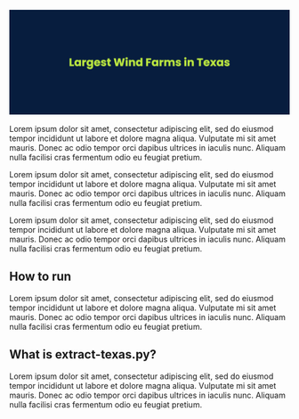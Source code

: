 ![wind-turbine-map-banner](img/wind-turbine-map-banner.png)

Lorem ipsum dolor sit amet, consectetur adipiscing elit, sed do eiusmod tempor incididunt ut labore et dolore magna aliqua. Vulputate mi sit amet mauris. Donec ac odio tempor orci dapibus ultrices in iaculis nunc. Aliquam nulla facilisi cras fermentum odio eu feugiat pretium.

Lorem ipsum dolor sit amet, consectetur adipiscing elit, sed do eiusmod tempor incididunt ut labore et dolore magna aliqua. Vulputate mi sit amet mauris. Donec ac odio tempor orci dapibus ultrices in iaculis nunc. Aliquam nulla facilisi cras fermentum odio eu feugiat pretium.

Lorem ipsum dolor sit amet, consectetur adipiscing elit, sed do eiusmod tempor incididunt ut labore et dolore magna aliqua. Vulputate mi sit amet mauris. Donec ac odio tempor orci dapibus ultrices in iaculis nunc. Aliquam nulla facilisi cras fermentum odio eu feugiat pretium.

## How to run

Lorem ipsum dolor sit amet, consectetur adipiscing elit, sed do eiusmod tempor incididunt ut labore et dolore magna aliqua. Vulputate mi sit amet mauris. Donec ac odio tempor orci dapibus ultrices in iaculis nunc. Aliquam nulla facilisi cras fermentum odio eu feugiat pretium.

## What is extract-texas.py?

Lorem ipsum dolor sit amet, consectetur adipiscing elit, sed do eiusmod tempor incididunt ut labore et dolore magna aliqua. Vulputate mi sit amet mauris. Donec ac odio tempor orci dapibus ultrices in iaculis nunc. Aliquam nulla facilisi cras fermentum odio eu feugiat pretium.